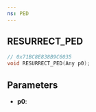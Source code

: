 ```yaml
---
ns: PED
---
```

## RESURRECT_PED

```c
// 0x71BC8E838B9C6035
void RESURRECT_PED(Any p0);
```

## Parameters
* **p0**:
